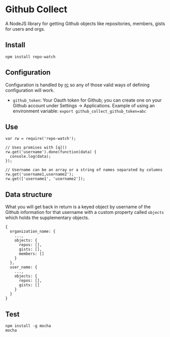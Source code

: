 # Github Collect

A NodeJS library for getting Github objects like
repositories, members, gists for users and orgs.

## Install

    npm install repo-watch

## Configuration

Configuration is handled by [rc]() so any of those valid ways of defining
configuration will work.

* `github_token`: Your Oauth token for Github; you can create one on your Github
account under Settings ->  Applications.
Example of using an environment variable:
`export github_collect_github_token=abc`

## Use

    var rw = require('repo-watch');

    // Uses promises with [q]()
    rw.get('username').done(function(data) {
      console.log(data);
    });

    // Username can be an array or a string of names separated by columns
    rw.get('username1,username2');
    rw.get(['username1', 'username2']);

## Data structure

What you will get back in return is a keyed object by username of the
Github information for that username with a custom property called `objects`
which holds the supplementary objects.

    {
      organization_name: {
        ...,
        objects: {
          repos: [],
          gists: [],
          members: []
        }
      },
      user_name: {
        ...,
        objects: {
          repos: [],
          gists: []
        }
      }
    }

## Test

    npm install -g mocha
    mocha
